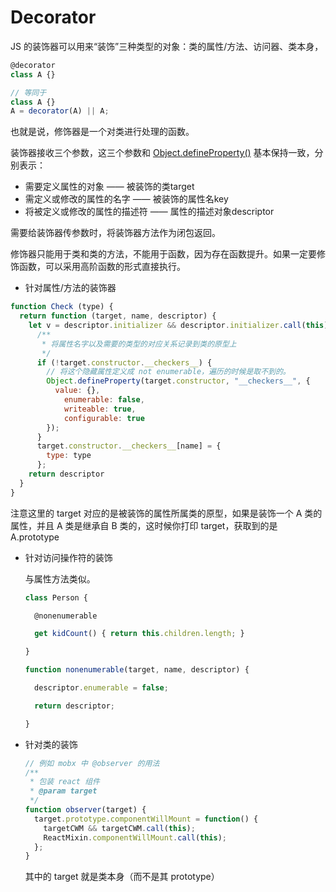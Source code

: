 # Decorator

JS 的装饰器可以用来“装饰”三种类型的对象：类的属性/方法、访问器、类本身，

```Javascript
@decorator
class A {}

// 等同于
class A {}
A = decorator(A) || A;

```

也就是说，修饰器是一个对类进行处理的函数。

装饰器接收三个参数，这三个参数和 [Object.defineProperty()](https://developer.mozilla.org/zh-CN/docs/Web/JavaScript/Reference/Global_Objects/Object/defineProperty) 基本保持一致，分别表示：

- 需要定义属性的对象 —— 被装饰的类target
- 需定义或修改的属性的名字 —— 被装饰的属性名key
- 将被定义或修改的属性的描述符 —— 属性的描述对象descriptor

需要给装饰器传参数时，将装饰器方法作为闭包返回。

修饰器只能用于类和类的方法，不能用于函数，因为存在函数提升。如果一定要修饰函数，可以采用高阶函数的形式直接执行。

- 针对属性/方法的装饰器

```Javascript
function Check (type) {
  return function (target, name, descriptor) {
    let v = descriptor.initializer && descriptor.initializer.call(this);
      /**
       * 将属性名字以及需要的类型的对应关系记录到类的原型上
       */
      if (!target.constructor.__checkers__) {
        // 将这个隐藏属性定义成 not enumerable，遍历的时候是取不到的。
        Object.defineProperty(target.constructor, "__checkers__", {
          value: {},
            enumerable: false,
            writeable: true,
            configurable: true
        });
      }
      target.constructor.__checkers__[name] = {
        type: type
      };
    return descriptor
  }
}
```

注意这里的 target 对应的是被装饰的属性所属类的原型，如果是装饰一个 A 类的属性，并且 A 类是继承自 B 类的，这时候你打印 target，获取到的是 A.prototype

- 针对访问操作符的装饰

  与属性方法类似。

  ```javascript
  class Person {

    @nonenumerable

    get kidCount() { return this.children.length; }

  }

  function nonenumerable(target, name, descriptor) {

    descriptor.enumerable = false;

    return descriptor;

  }
  ```

- 针对类的装饰

  ```Javascript
  // 例如 mobx 中 @observer 的用法
  /**
   * 包装 react 组件
   * @param target
   */
  function observer(target) {
    target.prototype.componentWillMount = function() {
      targetCWM && targetCWM.call(this);
      ReactMixin.componentWillMount.call(this);
    };
  }
  ```

  其中的 target 就是类本身（而不是其 prototype）